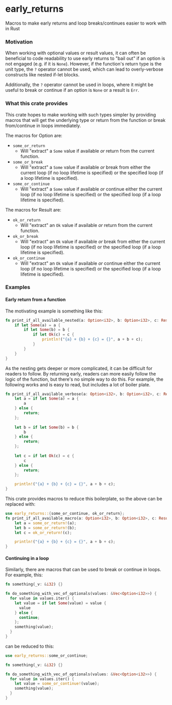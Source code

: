 # early_returns
Macros to make early returns and loop breaks/continues easier to work with in Rust

### Motivation
When working with optional values or result values, it can often be beneficial to code readability to use early returns to "bail out" if an option is not engaged (e.g. if it is `None`). However, if the function's return type is the unit type, the `?` operator cannot be used, which can lead to overly-verbose constructs like nested if-let blocks.

Additionally, the `?` operator cannot be used in loops, where it might be useful to break or continue if an option is `None` or a result is `Err`.

### What this crate provides
This crate hopes to make working with such types simpler by providing macros that will get the underlying type or return from the function or break from/continue in loops immediately.

The macros for Option are:
* `some_or_return`
  * Will "extract" a `Some` value if available *or* return from the current function.
* `some_or_break`
  * Will "extract" a `Some` value if available *or* break from either the current loop (if no loop lifetime is specified) or the specified loop (if a loop lifetime is specified).
* `some_or_continue`
  * Will "extract" a `Some` value if available *or* continue either the current loop (if no loop lifetime is specified) or the specified loop (if a loop lifetime is specified).

The macros for Result are:
* `ok_or_return`
  * Will "extract" an `Ok` value if available *or* return from the current function.
* `ok_or_break`
  * Will "extract" an `Ok` value if available *or* break from either the current loop (if no loop lifetime is specified) or the specified loop (if a loop lifetime is specified).
* `ok_or_continue`
  * Will "extract" an `Ok` value if available *or* continue either the current loop (if no loop lifetime is specified) or the specified loop (if a loop lifetime is specified).

### Examples
#### Early return from a function 
The motivating example is something like this:
```rust
fn print_if_all_available_nested(a: Option<i32>, b: Option<i32>, c: Result<i32, ()>) {
    if let Some(a) = a {
        if let Some(b) = b {
            if let Ok(c) = c {
                println!("{a} + {b} + {c} = {}", a + b + c);
            }
        }
    }
}
```
As the nesting gets deeper or more complicated, it can be difficult for readers to follow. By returning early, readers can more easily follow the logic of the function, but there's no simple way to do this. For example, the following works and is easy to read, but includes a lot of boiler plate.
```rust
fn print_if_all_available_verbose(a: Option<i32>, b: Option<i32>, c: Result<i32, ()>) {
    let a = if let Some(a) = a {
        a
    } else {
        return;
    };
    
    let b = if let Some(b) = b {
        b
    } else {
        return;
    };
    
    let c = if let Ok(c) = c {
        c
    } else {
        return;
    };

    println!("{a} + {b} + {c} = {}", a + b + c);
}
```

This crate provides macros to reduce this boilerplate, so the above can be replaced with:
```rust
use early_returns::{some_or_continue, ok_or_return};
fn print_if_all_available_macro(a: Option<i32>, b: Option<i32>, c: Result<i32, ()>) {
    let a = some_or_return!(a);
    let b = some_or_return!(b);
    let c = ok_or_return!(c);

    println!("{a} + {b} + {c} = {}", a + b + c);
}
```

#### Continuing in a loop
Similarly, there are macros that can be used to break or continue in loops. For example, this:
```rust
fn something(_v: &i32) {}

fn do_something_with_vec_of_optionals(values: &Vec<Option<i32>>) {
  for value in values.iter() {
    let value = if let Some(value) = value {
      value
    } else {
      continue;
    };
    something(value);
  }
}
```

can be reduced to this:

```rust
use early_returns::some_or_continue;

fn something(_v: &i32) {}

fn do_something_with_vec_of_optionals(values: &Vec<Option<i32>>) {
  for value in values.iter() {
    let value = some_or_continue!(value);
    something(value);
  }
}
```

